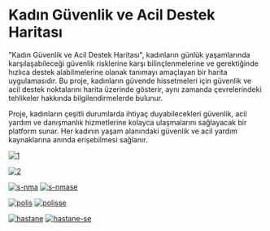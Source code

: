# Kadın Güvenlik ve Acil Destek Haritası

   "Kadın Güvenlik ve Acil Destek Haritası", kadınların günlük yaşamlarında karşılaşabileceği güvenlik risklerine karşı bilinçlenmelerine ve gerektiğinde hızlıca destek alabilmelerine olanak tanımayı amaçlayan bir harita uygulamasıdır. Bu proje, kadınların güvende hissetmeleri için güvenlik ve acil destek noktalarını harita üzerinde gösterir, aynı zamanda çevrelerindeki tehlikeler hakkında bilgilendirmelerde bulunur.

   Proje, kadınların çeşitli durumlarda ihtiyaç duyabilecekleri güvenlik, acil yardım ve danışmanlık hizmetlerine kolayca ulaşmalarını sağlayacak bir platform sunar. Her kadının yaşam alanındaki güvenlik ve acil yardım kaynaklarına anında erişebilmesi sağlanır.

<a href="https://ibb.co/KTKQqVV"><img src="https://i.ibb.co/B0n7ZTT/1.jpg" alt="1" border="0"></a>

<a href="https://ibb.co/mWFXpsY"><img src="https://i.ibb.co/6CJ1Qhp/2.png" alt="2" border="0"></a>

<a href="https://ibb.co/1f29qwFZ"><img src="https://i.ibb.co/QFm6N1y9/s-nma.jpg" alt="s-nma" border="0"></a>
<a href="https://ibb.co/Z6kgBHxS"><img src="https://i.ibb.co/3yLFpfcv/s-nmase.jpg" alt="s-nmase" border="0"></a>


<a href="https://ibb.co/Cpr5DcyN"><img src="https://i.ibb.co/WNTWjhXq/polis.jpg" alt="polis" border="0"></a>
<a href="https://ibb.co/B5HyCQ5Z"><img src="https://i.ibb.co/v6C3jT6P/polisse.jpg" alt="polisse" border="0"></a>


<a href="https://ibb.co/wN56Zcms"><img src="https://i.ibb.co/6RjscXCB/hastane.jpg" alt="hastane" border="0"></a>
<a href="https://ibb.co/CpSNc5Bv"><img src="https://i.ibb.co/xKrPkShG/hastane-se.jpg" alt="hastane-se" border="0"></a>



